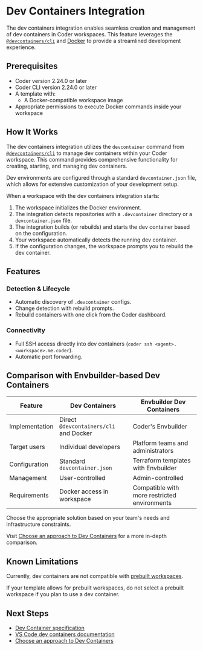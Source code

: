 # Dev Containers Integration

The dev containers integration enables seamless creation and management of dev containers in Coder workspaces.
This feature leverages the [`@devcontainers/cli`](https://github.com/devcontainers/cli) and [Docker](https://www.docker.com)
to provide a streamlined development experience.

## Prerequisites

- Coder version 2.24.0 or later
- Coder CLI version 2.24.0 or later
- A template with:
  - A Docker-compatible workspace image
- Appropriate permissions to execute Docker commands inside your workspace

## How It Works

The dev containers integration utilizes the `devcontainer` command from
[`@devcontainers/cli`](https://github.com/devcontainers/cli) to manage dev
containers within your Coder workspace.
This command provides comprehensive functionality for creating, starting, and managing dev containers.

Dev environments are configured through a standard `devcontainer.json` file,
which allows for extensive customization of your development setup.

When a workspace with the dev containers integration starts:

1. The workspace initializes the Docker environment.
1. The integration detects repositories with a `.devcontainer` directory or a `devcontainer.json` file.
1. The integration builds (or rebuilds) and starts the dev container based on the configuration.
1. Your workspace automatically detects the running dev container.
1. If the configuration changes, the workspace prompts you to rebuild the dev container.

## Features

### Detection & Lifecycle

- Automatic discovery of `.devcontainer` configs.
- Change detection with rebuild prompts.
- Rebuild containers with one click from the Coder dashboard.

### Connectivity

- Full SSH access directly into dev containers (`coder ssh <agent>.<workspace>.me.coder`).
- Automatic port forwarding.

## Comparison with Envbuilder-based Dev Containers

| Feature        | Dev Containers                         | Envbuilder Dev Containers                    |
|----------------|----------------------------------------|----------------------------------------------|
| Implementation | Direct `@devcontainers/cli` and Docker | Coder's Envbuilder                           |
| Target users   | Individual developers                  | Platform teams and administrators            |
| Configuration  | Standard `devcontainer.json`           | Terraform templates with Envbuilder          |
| Management     | User-controlled                        | Admin-controlled                             |
| Requirements   | Docker access in workspace             | Compatible with more restricted environments |

Choose the appropriate solution based on your team's needs and infrastructure constraints.

Visit [Choose an approach to Dev Containers](../../admin/templates/extending-templates/dev-containers-envbuilder.md) for a more in-depth comparison.

## Known Limitations

Currently, dev containers are not compatible with [prebuilt workspaces](../../admin/templates/extending-templates/prebuilt-workspaces.md).

If your template allows for prebuilt workspaces, do not select a prebuilt workspace if you plan to use a dev container.

## Next Steps

- [Dev Container specification](https://containers.dev/)
- [VS Code dev containers documentation](https://code.visualstudio.com/docs/devcontainers/containers)
- [Choose an approach to Dev Containers](../../admin/templates/extending-templates/dev-containers-envbuilder.md)
